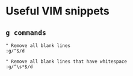 # Useful VIM snippets

## `g commands`

```vim
" Remove all blank lines
:g/^$/d

" Remove all blank lines that have whitespace
:g/^\s*$/d
```
